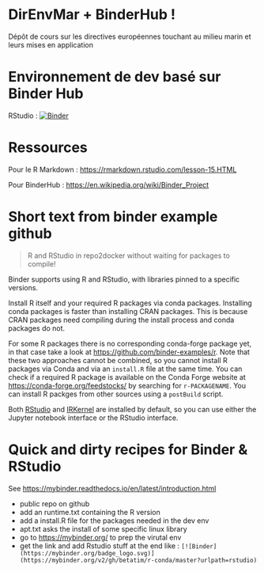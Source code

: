 # DirEnvMar + BinderHub !

Dépôt de cours sur les directives européennes touchant au milieu marin et leurs mises en application

# Environnement de dev basé sur Binder Hub

RStudio : [![Binder](https://mybinder.org/badge_logo.svg)](https://mybinder.org/v2/gh/ldbk/DirEnvMarBinder/master?urlpath=rstudio)

# Ressources

Pour le R Markdown : <https://rmarkdown.rstudio.com/lesson-15.HTML>

Pour BinderHub : <https://en.wikipedia.org/wiki/Binder_Project> 

# Short text from binder example github 

> R and RStudio in repo2docker without waiting for packages to compile!


Binder supports using R and RStudio, with libraries pinned to a specific versions.

Install R itself and your required R packages via conda packages. Installing conda packages is faster than
installing CRAN packages. This is because CRAN packages need compiling during the install process and conda
packages do not.

For some R packages there is no corresponding conda-forge package yet, in that case take a look at https://github.com/binder-examples/r. Note that these two approaches cannot be combined, so you cannot install R packages via Conda and via an `install.R` file at the same time. You can check if a required R package is available on the Conda Forge website at https://conda-forge.org/feedstocks/ by searching for `r-PACKAGENAME`. You can install R packges from other sources using a `postBuild` script.

Both [RStudio](https://www.rstudio.com/) and [IRKernel](https://irkernel.github.io/)
are installed by default, so you can use either the Jupyter notebook interface or
the RStudio interface.

# Quick and dirty recipes for Binder & RStudio

See <https://mybinder.readthedocs.io/en/latest/introduction.html>

- public repo on github
- add an runtime.txt containing the R version
- add a install.R file for the packages needed in the dev env
- apt.txt asks the install of some specific linux library
- go to <https://mybinder.org/> to prep the virutal env
- get the link and add Rstudio stuff at the end like : 
`[![Binder](https://mybinder.org/badge_logo.svg)](https://mybinder.org/v2/gh/betatim/r-conda/master?urlpath=rstudio)`